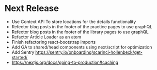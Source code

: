 # Next Release

- Use Context API To store locations for the details functionality
- Refector blog posts in the footer of the practice pages to use graphQL
- Refector blog posts in the footer of the library pages to use graphQL
- Refactor Article Loader as an atom
- Finish refactoring react-bootstrap imports
- Add GA to shared/head components using next/script for optimization
- Add Sentry https://sentry.io/onboarding/scarinci-hollenbeck/get-started/
- https://nextjs.org/docs/going-to-production#caching
